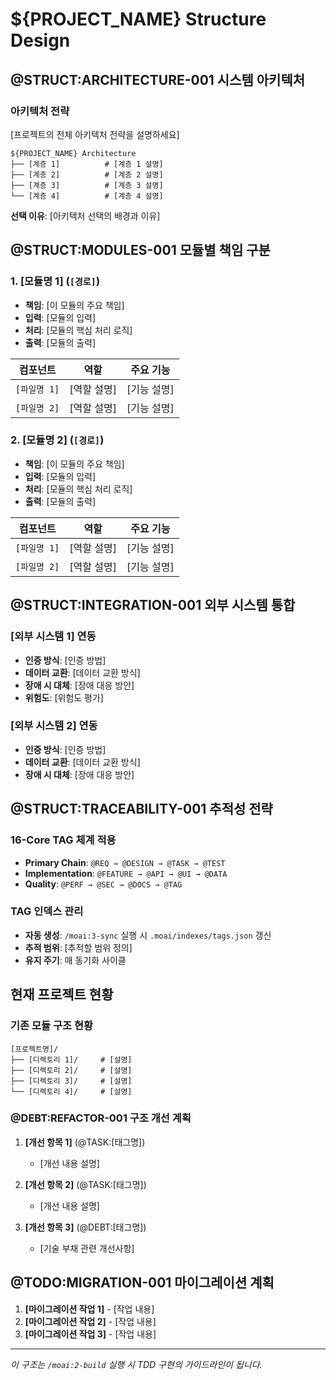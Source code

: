 # ${PROJECT_NAME} Structure Design

## @STRUCT:ARCHITECTURE-001 시스템 아키텍처

### 아키텍처 전략

[프로젝트의 전체 아키텍처 전략을 설명하세요]

```
${PROJECT_NAME} Architecture
├── [계층 1]          # [계층 1 설명]
├── [계층 2]          # [계층 2 설명]
├── [계층 3]          # [계층 3 설명]
└── [계층 4]          # [계층 4 설명]
```

**선택 이유**: [아키텍처 선택의 배경과 이유]

## @STRUCT:MODULES-001 모듈별 책임 구분

### 1. [모듈명 1] (`[경로]`)

- **책임**: [이 모듈의 주요 책임]
- **입력**: [모듈의 입력]
- **처리**: [모듈의 핵심 처리 로직]
- **출력**: [모듈의 출력]

| 컴포넌트      | 역할         | 주요 기능    |
| ------------- | ------------ | ------------ |
| `[파일명 1]`  | [역할 설명]  | [기능 설명]  |
| `[파일명 2]`  | [역할 설명]  | [기능 설명]  |

### 2. [모듈명 2] (`[경로]`)

- **책임**: [이 모듈의 주요 책임]
- **입력**: [모듈의 입력]
- **처리**: [모듈의 핵심 처리 로직]
- **출력**: [모듈의 출력]

| 컴포넌트      | 역할         | 주요 기능    |
| ------------- | ------------ | ------------ |
| `[파일명 1]`  | [역할 설명]  | [기능 설명]  |
| `[파일명 2]`  | [역할 설명]  | [기능 설명]  |

## @STRUCT:INTEGRATION-001 외부 시스템 통합

### [외부 시스템 1] 연동

- **인증 방식**: [인증 방법]
- **데이터 교환**: [데이터 교환 방식]
- **장애 시 대체**: [장애 대응 방안]
- **위험도**: [위험도 평가]

### [외부 시스템 2] 연동

- **인증 방식**: [인증 방법]
- **데이터 교환**: [데이터 교환 방식]
- **장애 시 대체**: [장애 대응 방안]

## @STRUCT:TRACEABILITY-001 추적성 전략

### 16-Core TAG 체계 적용

- **Primary Chain**: `@REQ → @DESIGN → @TASK → @TEST`
- **Implementation**: `@FEATURE → @API → @UI → @DATA`
- **Quality**: `@PERF → @SEC → @DOCS → @TAG`

### TAG 인덱스 관리

- **자동 생성**: `/moai:3-sync` 실행 시 `.moai/indexes/tags.json` 갱신
- **추적 범위**: [추적할 범위 정의]
- **유지 주기**: 매 동기화 사이클

## 현재 프로젝트 현황

### 기존 모듈 구조 현황

```
[프로젝트명]/
├── [디렉토리 1]/     # [설명]
├── [디렉토리 2]/     # [설명]
├── [디렉토리 3]/     # [설명]
└── [디렉토리 4]/     # [설명]
```

### @DEBT:REFACTOR-001 구조 개선 계획

1. **[개선 항목 1]** (@TASK:[태그명])
   - [개선 내용 설명]

2. **[개선 항목 2]** (@TASK:[태그명])
   - [개선 내용 설명]

3. **[개선 항목 3]** (@DEBT:[태그명])
   - [기술 부채 관련 개선사항]

## @TODO:MIGRATION-001 마이그레이션 계획

1. **[마이그레이션 작업 1]** - [작업 내용]
2. **[마이그레이션 작업 2]** - [작업 내용]
3. **[마이그레이션 작업 3]** - [작업 내용]

---

_이 구조는 `/moai:2-build` 실행 시 TDD 구현의 가이드라인이 됩니다._